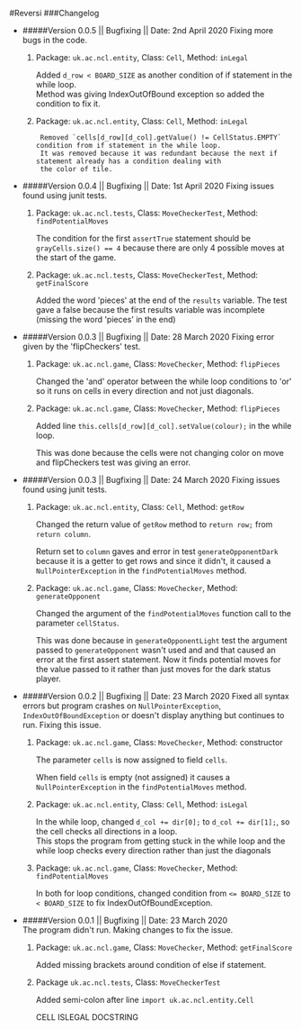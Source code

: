 #Reversi
###Changelog

+ #####Version 0.0.5 || Bugfixing || Date: 2nd April 2020
        Fixing more bugs in the code.

    1. Package: `uk.ac.ncl.entity`, Class: `Cell`, Method: `inLegal`

        Added `d_row < BOARD_SIZE` as another condition of if statement in the while loop.  
        Method was giving IndexOutOfBound exception so added the condition to fix it.
                
    2. Package: `uk.ac.ncl.entity`, Class: `Cell`, Method: `inLegal`
    
            Removed `cells[d_row][d_col].getValue() != CellStatus.EMPTY` condition from if statement in the while loop.  
            It was removed because it was redundant because the next if statement already has a condition dealing with 
            the color of tile.
        

+ #####Version 0.0.4 || Bugfixing || Date: 1st April 2020
        Fixing issues found using junit tests.

    1. Package: `uk.ac.ncl.tests`, Class: `MoveCheckerTest`, Method: `findPotentialMoves`

        The condition for the first `assertTrue` statement should be `grayCells.size() == 4` because there are only 
        4 possible moves at the start of the game.
        
    2. Package: `uk.ac.ncl.tests`, Class: `MoveCheckerTest`, Method: `getFinalScore`

        Added the word 'pieces' at the end of the `results` variable.
        The test gave a false because the first results variable was incomplete (missing the word 'pieces' in the end)        
        


+ #####Version 0.0.3 || Bugfixing || Date: 28 March 2020
        Fixing error given by the 'flipCheckers' test.

    1. Package: `uk.ac.ncl.game`, Class: `MoveChecker`, Method: `flipPieces`

        Changed the 'and' operator between the while loop conditions to 'or' so it runs on cells in every direction and
         not just diagonals.

    2. Package: `uk.ac.ncl.game`, Class: `MoveChecker`, Method: `flipPieces`
    
        Added line `this.cells[d_row][d_col].setValue(colour);` in the while loop.
        
        This was done because the cells were not changing color on move and flipCheckers test was giving an error.


+ #####Version 0.0.3 || Bugfixing || Date: 24 March 2020
        Fixing issues found using junit tests.

    1. Package: `uk.ac.ncl.entity`, Class: `Cell`, Method: `getRow`

        Changed the return value of `getRow` method to `return row;` from `return column`.

        Return set to  `column` gaves and error in test `generateOpponentDark` because it is a getter to get rows and
        since it didn't, it caused a `NullPointerException` in the `findPotentialMoves` method.
        
    2. Package: `uk.ac.ncl.game`, Class: `MoveChecker`, Method: `generateOpponent`

        Changed the argument of the `findPotentialMoves` function call to the parameter `cellStatus`.

        This was done because in `generateOpponentLight` test the argument passed to `generateOpponent` wasn't used and
        and that caused an error at the first assert statement.
        Now it finds potential moves for the value passed to it rather than just moves for the dark status player.



+ #####Version 0.0.2 || Bugfixing || Date: 23 March 2020
        Fixed all syntax errors but program crashes on `NullPointerException`, `IndexOutOfBoundException` or  doesn't display anything but continues to run. Fixing this issue.

    1. Package: `uk.ac.ncl.game`, Class: `MoveChecker`, Method: constructor

        The parameter `cells` is now assigned to field `cells`.

        When field `cells` is empty (not assigned) it causes a `NullPointerException` in the `findPotentialMoves` method.

    2. Package: `uk.ac.ncl.entity`, Class: `Cell`, Method: `isLegal`

        In the while loop, changed `d_col += dir[0];` to `d_col += dir[1];`, so the cell checks all directions in a loop.  
        This stops the program from getting stuck in the while loop and the while loop checks every direction rather 
        than just the diagonals
        
    3. Package: `uk.ac.ncl.game`, Class: `MoveChecker`, Method: `findPotentialMoves`
    
        In both for loop conditions, changed condition from `<= BOARD_SIZE` to `< BOARD_SIZE` to fix IndexOutOfBoundException.



+ #####Version 0.0.1 || Bugfixing || Date: 23 March 2020   
        The program didn't run. Making changes to fix the issue.
        
    1. Package: `uk.ac.ncl.game`, Class: `MoveChecker`, Method: `getFinalScore`  
    
        Added missing brackets around condition of else if statement.
        
    2. Package `uk.ac.ncl.tests`, Class: `MoveCheckerTest`  
    
       Added semi-colon after line `import uk.ac.ncl.entity.Cell`
       
       
       
       
       
       CELL ISLEGAL DOCSTRING